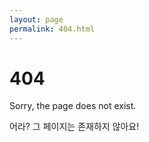 ```yaml
---
layout: page
permalink: 404.html
---
```


# 404

Sorry, the page does not exist.

어라?  그 페이지는 존재하지 않아요! 